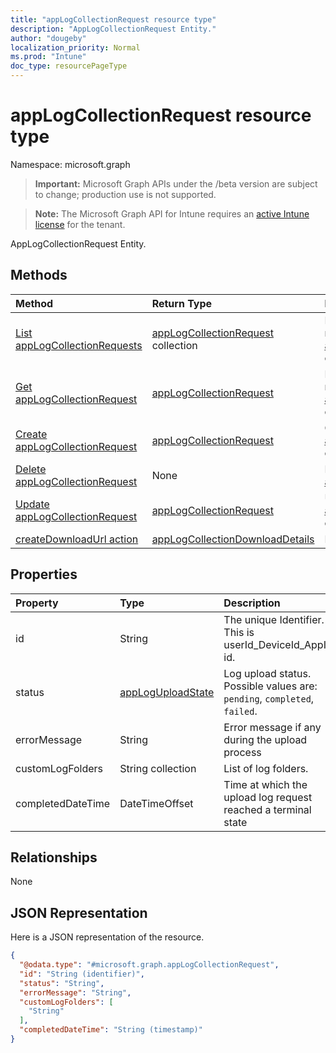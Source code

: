 ```yaml
---
title: "appLogCollectionRequest resource type"
description: "AppLogCollectionRequest Entity."
author: "dougeby"
localization_priority: Normal
ms.prod: "Intune"
doc_type: resourcePageType
---
```


# appLogCollectionRequest resource type

Namespace: microsoft.graph

> **Important:** Microsoft Graph APIs under the /beta version are subject to change; production use is not supported.

> **Note:** The Microsoft Graph API for Intune requires an [active Intune license](https://go.microsoft.com/fwlink/?linkid=839381) for the tenant.

AppLogCollectionRequest Entity.

## Methods
|Method|Return Type|Description|
|:---|:---|:---|
|[List appLogCollectionRequests](../api/intune-devices-applogcollectionrequest-list.md)|[appLogCollectionRequest](../resources/intune-devices-applogcollectionrequest.md) collection|List properties and relationships of the [appLogCollectionRequest](../resources/intune-devices-applogcollectionrequest.md) objects.|
|[Get appLogCollectionRequest](../api/intune-devices-applogcollectionrequest-get.md)|[appLogCollectionRequest](../resources/intune-devices-applogcollectionrequest.md)|Read properties and relationships of the [appLogCollectionRequest](../resources/intune-devices-applogcollectionrequest.md) object.|
|[Create appLogCollectionRequest](../api/intune-devices-applogcollectionrequest-create.md)|[appLogCollectionRequest](../resources/intune-devices-applogcollectionrequest.md)|Create a new [appLogCollectionRequest](../resources/intune-devices-applogcollectionrequest.md) object.|
|[Delete appLogCollectionRequest](../api/intune-devices-applogcollectionrequest-delete.md)|None|Deletes a [appLogCollectionRequest](../resources/intune-devices-applogcollectionrequest.md).|
|[Update appLogCollectionRequest](../api/intune-devices-applogcollectionrequest-update.md)|[appLogCollectionRequest](../resources/intune-devices-applogcollectionrequest.md)|Update the properties of a [appLogCollectionRequest](../resources/intune-devices-applogcollectionrequest.md) object.|
|[createDownloadUrl action](../api/intune-devices-applogcollectionrequest-createdownloadurl.md)|[appLogCollectionDownloadDetails](../resources/intune-devices-applogcollectiondownloaddetails.md)|Not yet documented|

## Properties
|Property|Type|Description|
|:---|:---|:---|
|id|String|The unique Identifier. This is userId_DeviceId_AppId id.|
|status|[appLogUploadState](../resources/intune-devices-apploguploadstate.md)|Log upload status. Possible values are: `pending`, `completed`, `failed`.|
|errorMessage|String|Error message if any during the upload process|
|customLogFolders|String collection|List of log folders. |
|completedDateTime|DateTimeOffset|Time at which the upload log request reached a terminal state|

## Relationships
None

## JSON Representation
Here is a JSON representation of the resource.
<!-- {
  "blockType": "resource",
  "keyProperty": "id",
  "@odata.type": "microsoft.graph.appLogCollectionRequest"
}
-->
``` json
{
  "@odata.type": "#microsoft.graph.appLogCollectionRequest",
  "id": "String (identifier)",
  "status": "String",
  "errorMessage": "String",
  "customLogFolders": [
    "String"
  ],
  "completedDateTime": "String (timestamp)"
}
```



